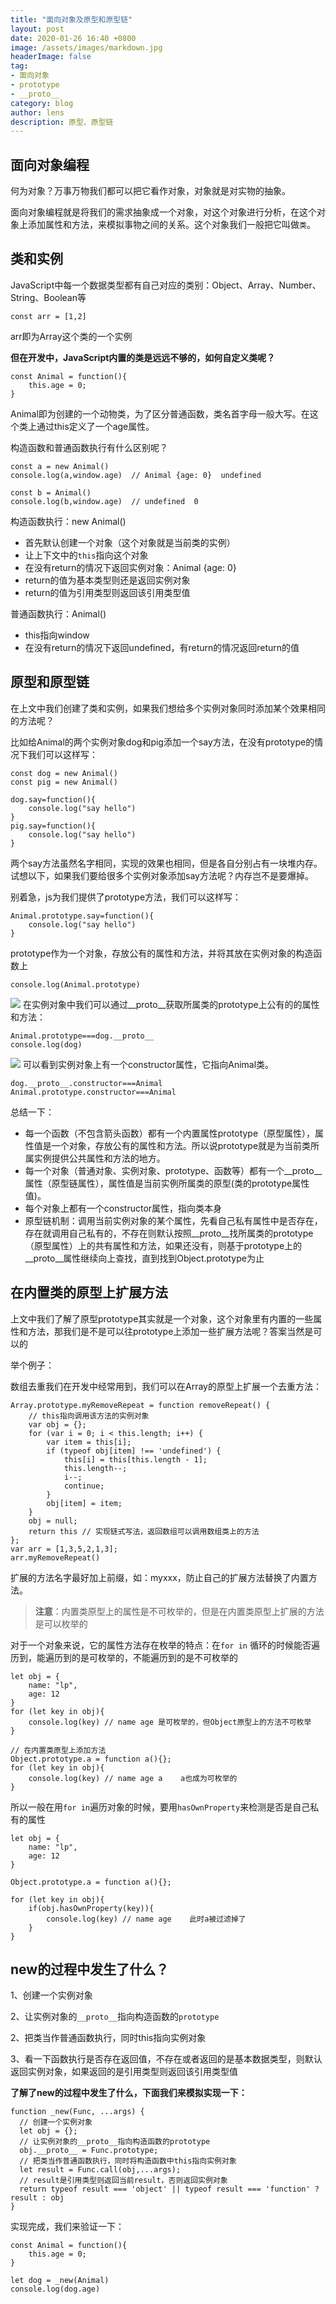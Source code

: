 ```yaml
---
title: "面向对象及原型和原型链"
layout: post
date: 2020-01-26 16:40 +0800
image: /assets/images/markdown.jpg
headerImage: false
tag:
- 面向对象
- prototype
- __proto__
category: blog
author: lens
description: 原型、原型链
---
```


## 面向对象编程

何为对象？万事万物我们都可以把它看作对象，对象就是对实物的抽象。

面向对象编程就是将我们的需求抽象成一个对象，对这个对象进行分析，在这个对象上添加属性和方法，来模拟事物之间的关系。这个对象我们一般把它叫做`类`。

## 类和实例
JavaScript中每一个数据类型都有自己对应的类别：Object、Array、Number、String、Boolean等
```
const arr = [1,2]
```
arr即为Array这个类的一个实例

**但在开发中，JavaScript内置的类是远远不够的，如何自定义类呢？**

```
const Animal = function(){
    this.age = 0;
}
```
Animal即为创建的一个动物类，为了区分普通函数，类名首字母一般大写。在这个类上通过this定义了一个age属性。

构造函数和普通函数执行有什么区别呢？

```
const a = new Animal()      
console.log(a,window.age)  // Animal {age: 0}  undefined

const b = Animal()           
console.log(b,window.age)  // undefined  0
```
构造函数执行：new Animal()
+ 首先默认创建一个对象（这个对象就是当前类的实例）
+ 让上下文中的`this`指向这个对象
+ 在没有return的情况下返回实例对象：Animal {age: 0}
+ return的值为基本类型则还是返回实例对象
+ return的值为引用类型则返回该引用类型值

普通函数执行：Animal() 
+ this指向window
+ 在没有return的情况下返回undefined，有return的情况返回return的值

## 原型和原型链
在上文中我们创建了类和实例，如果我们想给多个实例对象同时添加某个效果相同的方法呢？

比如给Animal的两个实例对象dog和pig添加一个say方法，在没有prototype的情况下我们可以这样写：
```
const dog = new Animal()
const pig = new Animal()

dog.say=function(){
    console.log("say hello")
}
pig.say=function(){
    console.log("say hello")
}
```
两个say方法虽然名字相同，实现的效果也相同，但是各自分别占有一块堆内存。
试想以下，如果我们要给很多个实例对象添加say方法呢？内存岂不是要爆掉。

别着急，js为我们提供了prototype方法，我们可以这样写：
```
Animal.prototype.say=function(){
    console.log("say hello")
}
```
prototype作为一个对象，存放公有的属性和方法，并将其放在实例对象的构造函数上
```
console.log(Animal.prototype)
```
![](https://user-gold-cdn.xitu.io/2020/7/27/1738eb7e0813f2dc?w=342&h=130&f=png&s=7194)
在实例对象中我们可以通过__proto__获取所属类的prototype上公有的的属性和方法：
```
Animal.prototype===dog.__proto__
console.log(dog)
```
![](https://user-gold-cdn.xitu.io/2020/7/27/1738eba8e9cfe6cf?w=301&h=152&f=png&s=6681)
可以看到实例对象上有一个constructor属性，它指向Animal类。
```
dog.__proto__.constructor===Animal
Animal.prototype.constructor===Animal
```

总结一下：
+ 每一个函数（不包含箭头函数）都有一个内置属性prototype（原型属性），属性值是一个对象，存放公有的属性和方法。所以说prototype就是为当前类所属实例提供公共属性和方法的地方。
+ 每一个对象（普通对象、实例对象、prototype、函数等）都有一个__proto__属性（原型链属性），属性值是当前实例所属类的原型(类的prototype属性值)。
+ 每个对象上都有一个constructor属性，指向类本身
+ 原型链机制：调用当前实例对象的某个属性，先看自己私有属性中是否存在，存在就调用自己私有的，不存在则默认按照__proto__找所属类的prototype（原型属性）上的共有属性和方法，如果还没有，则基于prototype上的__proto__属性继续向上查找，直到找到Object.prototype为止

## 在内置类的原型上扩展方法
上文中我们了解了原型prototype其实就是一个对象，这个对象里有内置的一些属性和方法，那我们是不是可以往prototype上添加一些扩展方法呢？答案当然是可以的

举个例子：

数组去重我们在开发中经常用到，我们可以在Array的原型上扩展一个去重方法：
```
Array.prototype.myRemoveRepeat = function removeRepeat() {
    // this指向调用该方法的实例对象
    var obj = {};
    for (var i = 0; i < this.length; i++) {
        var item = this[i];
        if (typeof obj[item] !== 'undefined') {
            this[i] = this[this.length - 1];
            this.length--;
            i--;
            continue;
        }
        obj[item] = item;
    }
    obj = null;
    return this // 实现链式写法，返回数组可以调用数组类上的方法
};
var arr = [1,3,5,2,1,3];
arr.myRemoveRepeat()
```
扩展的方法名字最好加上前缀，如：myxxx，防止自己的扩展方法替换了内置方法。

> **注意**：内置类原型上的属性是不可枚举的，但是在内置类原型上扩展的方法是可以枚举的

对于一个对象来说，它的属性方法存在枚举的特点：在`for in` 循环的时候能否遍历到，能遍历到的是可枚举的，不能遍历到的是不可枚举的
```
let obj = {
	name: "lp",
    age: 12
}
for (let key in obj){
	console.log(key) // name age 是可枚举的，但Object原型上的方法不可枚举
}

// 在内置类原型上添加方法
Object.prototype.a = function a(){};
for (let key in obj){
	console.log(key) // name age a    a也成为可枚举的
}
```
所以一般在用`for in`遍历对象的时候，要用`hasOwnProperty`来检测是否是自己私有的属性
```
let obj = {
	name: "lp",
    age: 12
}

Object.prototype.a = function a(){};

for (let key in obj){
	if(obj.hasOwnProperty(key)){
    	console.log(key) // name age    此时a被过滤掉了
    }
}
```

## new的过程中发生了什么？
1、创建一个实例对象

2、让实例对象的`__proto__`指向构造函数的`prototype`

2、把类当作普通函数执行，同时this指向实例对象

3、看一下函数执行是否存在返回值，不存在或者返回的是基本数据类型，则默认返回实例对象，如果返回的是引用类型则返回该引用类型值

**了解了new的过程中发生了什么，下面我们来模拟实现一下：**
```
function _new(Func, ...args) {
  // 创建一个实例对象
  let obj = {};
  // 让实例对象的__proto__指向构造函数的prototype
  obj.__proto__ = Func.prototype;
  // 把类当作普通函数执行，同时将构造函数中this指向实例对象
  let result = Func.call(obj,...args);
  // result是引用类型则返回当前result，否则返回实例对象
  return typeof result === 'object' || typeof result === 'function' ? result : obj
}
```
实现完成，我们来验证一下：
```
const Animal = function(){
    this.age = 0;
}

let dog = _new(Animal)
console.log(dog.age)
```






